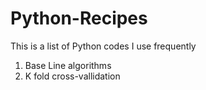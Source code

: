 # Python-Recipes
This is a list of Python codes I use frequently

1) Base Line algorithms
2) K fold cross-vallidation

